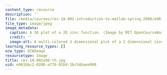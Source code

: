 ```yaml
---
content_type: resource
description: ''
file: /media/courses/res-18-002-introduction-to-matlab-spring-2008/e961bbc20206a77085b91bc54baee908_res-18-002s08-th.jpg
file_type: image/jpeg
image_metadata:
  caption: A 3D plot of a 2D sinc function. (Image by MIT OpenCourseWare.)
  credit: ''
  image-alt: A multi-colored 3 dimensional plot of a 2 dimensional sinc function.
learning_resource_types: []
ocw_type: OCWImage
resourcetype: Image
title: res-18-002s08-th.jpg
uid: e961bbc2-0206-a770-85b9-1bc54baee908
---
```

